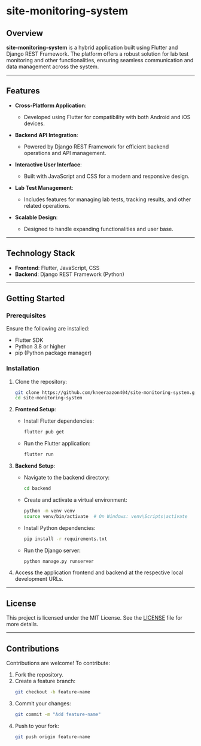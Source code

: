 # site-monitoring-system  

## Overview  

**site-monitoring-system** is a hybrid application built using Flutter and Django REST Framework. The platform offers a robust solution for lab test monitoring and other functionalities, ensuring seamless communication and data management across the system.  

---

## Features  

- **Cross-Platform Application**:  
  - Developed using Flutter for compatibility with both Android and iOS devices.  

- **Backend API Integration**:  
  - Powered by Django REST Framework for efficient backend operations and API management.  

- **Interactive User Interface**:  
  - Built with JavaScript and CSS for a modern and responsive design.  

- **Lab Test Management**:  
  - Includes features for managing lab tests, tracking results, and other related operations.  

- **Scalable Design**:  
  - Designed to handle expanding functionalities and user base.  

---

## Technology Stack  

- **Frontend**: Flutter, JavaScript, CSS  
- **Backend**: Django REST Framework (Python)  

---

## Getting Started  

### Prerequisites  

Ensure the following are installed:  
- Flutter SDK  
- Python 3.8 or higher  
- pip (Python package manager)  

### Installation  

1. Clone the repository:  
   ```bash  
   git clone https://github.com/kneeraazon404/site-monitoring-system.git  
   cd site-monitoring-system  
   ```  

2. **Frontend Setup**:  
   - Install Flutter dependencies:  
     ```bash  
     flutter pub get  
     ```  
   - Run the Flutter application:  
     ```bash  
     flutter run  
     ```  

3. **Backend Setup**:  
   - Navigate to the backend directory:  
     ```bash  
     cd backend  
     ```  
   - Create and activate a virtual environment:  
     ```bash  
     python -m venv venv  
     source venv/bin/activate  # On Windows: venv\Scripts\activate  
     ```  
   - Install Python dependencies:  
     ```bash  
     pip install -r requirements.txt  
     ```  
   - Run the Django server:  
     ```bash  
     python manage.py runserver  
     ```  

4. Access the application frontend and backend at the respective local development URLs.  

---

## License  

This project is licensed under the MIT License. See the [LICENSE](LICENSE) file for more details.  

---

## Contributions  

Contributions are welcome! To contribute:  

1. Fork the repository.  
2. Create a feature branch:  
   ```bash  
   git checkout -b feature-name  
   ```  
3. Commit your changes:  
   ```bash  
   git commit -m "Add feature-name"  
   ```  
4. Push to your fork:  
   ```bash  
   git push origin feature-name  
   ```  

